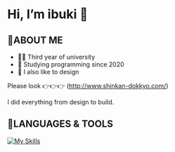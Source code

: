 # Hi, I’m ibuki 👋

## :white_heart:ABOUT ME
- 👩‍🎓 Third year of university
- 🛴 Studying programming since 2020
- 🫶 I also like to design


Please look 👉👉👉 (http://www.shinkan-dokkyo.com/)

I did everything from design to build.

## :white_heart:LANGUAGES & TOOLS
[![My Skills](https://skillicons.dev/icons?i=js,html,css,vue,wordpress,docker,discord)](https://skillicons.dev)
